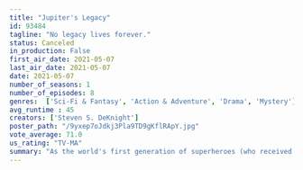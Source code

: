 ```yaml
---
title: "Jupiter's Legacy"
id: 93484
tagline: "No legacy lives forever."
status: Canceled
in_production: False
first_air_date: 2021-05-07
last_air_date: 2021-05-07
date: 2021-05-07
number_of_seasons: 1
number_of_episodes: 8
genres:  ['Sci-Fi & Fantasy', 'Action & Adventure', 'Drama', 'Mystery']
avg_runtime : 45
creators: ['Steven S. DeKnight']
poster_path: "/9yxep7oJdkj3Pla9TD9gKflRApY.jpg"
vote_average: 71.0
us_rating: "TV-MA"
summary: "As the world's first generation of superheroes (who received their powers in the 1930s) become the revered elder guard in the present, their superpowered children struggle to live up to the legendary feats of their parents."
---
```



